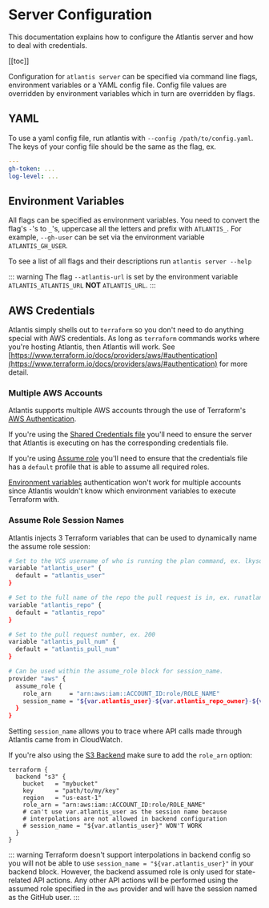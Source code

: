 # Server Configuration
This documentation explains how to configure the Atlantis server and how to deal
with credentials.

[[toc]]

Configuration for `atlantis server` can be specified via command line flags, environment variables or a YAML config file.
Config file values are overridden by environment variables which in turn are overridden by flags.

## YAML
To use a yaml config file, run atlantis with `--config /path/to/config.yaml`.
The keys of your config file should be the same as the flag, ex.
```yaml
---
gh-token: ...
log-level: ...
```

## Environment Variables
All flags can be specified as environment variables. You need to convert the flag's `-`'s to `_`'s, uppercase all the letters and prefix with `ATLANTIS_`.
For example, `--gh-user` can be set via the environment variable `ATLANTIS_GH_USER`.

To see a list of all flags and their descriptions run `atlantis server --help`

::: warning
The flag `--atlantis-url` is set by the environment variable `ATLANTIS_ATLANTIS_URL` **NOT** `ATLANTIS_URL`.
:::

## AWS Credentials
Atlantis simply shells out to `terraform` so you don't need to do anything special with AWS credentials.
As long as `terraform` commands works where you're hosting Atlantis, then Atlantis will work.
See [https://www.terraform.io/docs/providers/aws/#authentication](https://www.terraform.io/docs/providers/aws/#authentication) for more detail.

### Multiple AWS Accounts
Atlantis supports multiple AWS accounts through the use of Terraform's
[AWS Authentication](https://www.terraform.io/docs/providers/aws/#authentication).

If you're using the [Shared Credentials file](https://www.terraform.io/docs/providers/aws/#shared-credentials-file)
you'll need to ensure the server that Atlantis is executing on has the corresponding credentials file.

If you're using [Assume role](https://www.terraform.io/docs/providers/aws/#assume-role)
you'll need to ensure that the credentials file has a `default` profile that is able
to assume all required roles.

[Environment variables](https://www.terraform.io/docs/providers/aws/#environment-variables) authentication
won't work for multiple accounts since Atlantis wouldn't know which environment variables to execute
Terraform with.

### Assume Role Session Names
Atlantis injects 3 Terraform variables that can be used to dynamically name the assume role
session:

```bash
# Set to the VCS username of who is running the plan command, ex. lkysow
variable "atlantis_user" {
  default = "atlantis_user"
}

# Set to the full name of the repo the pull request is in, ex. runatlantis/atlantis
variable "atlantis_repo" {
  default = "atlantis_repo"
}

# Set to the pull request number, ex. 200
variable "atlantis_pull_num" {
  default = "atlantis_pull_num"
}

# Can be used within the assume_role block for session_name.
provider "aws" {
  assume_role {
    role_arn     = "arn:aws:iam::ACCOUNT_ID:role/ROLE_NAME"
    session_name = "${var.atlantis_user}-${var.atlantis_repo_owner}-${var.atlantis_repo_name}-${var.atlantis_pull_num}"
  }
}
```

Setting `session_name` allows you to trace where API calls made through Atlantis came from in
CloudWatch.

If you're also using the [S3 Backend](https://www.terraform.io/docs/backends/types/s3.html)
make sure to add the `role_arn` option:

```hcl
terraform {
  backend "s3" {
    bucket   = "mybucket"
    key      = "path/to/my/key"
    region   = "us-east-1"
    role_arn = "arn:aws:iam::ACCOUNT_ID:role/ROLE_NAME"
    # can't use var.atlantis_user as the session name because
    # interpolations are not allowed in backend configuration
    # session_name = "${var.atlantis_user}" WON'T WORK
  }
}
```

::: warning
Terraform doesn't support interpolations in backend config so you will not be
able to use `session_name = "${var.atlantis_user}"` in your backend block. However, the backend assumed
role is only used for state-related API actions. Any other API actions will be performed using
the assumed role specified in the `aws` provider and will have the session named as the GitHub user.
:::

